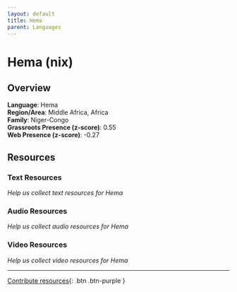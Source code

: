 ```yaml
---
layout: default
title: Hema
parent: Languages
---
```


# Hema (nix)

## Overview

**Language**: Hema  
**Region/Area**: Middle Africa, Africa  
**Family**: Niger-Congo  
**Grassroots Presence (z-score)**: 0.55  
**Web Presence (z-score)**: -0.27  

## Resources

### Text Resources
*Help us collect text resources for Hema*

### Audio Resources
*Help us collect audio resources for Hema*

### Video Resources
*Help us collect video resources for Hema*

---

[Contribute resources](https://forms.office.com/e/1SfLJx3u1r){: .btn .btn-purple }
